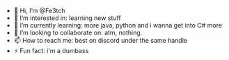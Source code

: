 - 👋 Hi, I’m @Fe3tch
- 👀 I’m interested in: learning new stuff
- 🌱 I’m currently learning: more java, python and i wanna get into C# more
- 💞️ I’m looking to collaborate on: atm, nothing.
- 📫 How to reach me: best on discord under the same handle
- ⚡ Fun fact: i'm a dumbass

<!---
Fe3tch/Fe3tch is a ✨ special ✨ repository because its `README.md` (this file) appears on your GitHub profile.
You can click the Preview link to take a look at your changes.
--->
